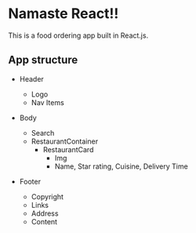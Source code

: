 # Namaste React!!

This is a food ordering app built in React.js.

## App structure

- Header

  - Logo
  - Nav Items

- Body

  - Search
  - RestaurantContainer
    - RestaurantCard
      - Img
      - Name, Star rating, Cuisine, Delivery Time

- Footer
  - Copyright
  - Links
  - Address
  - Content
